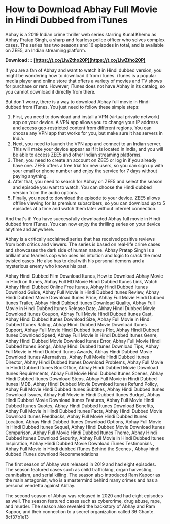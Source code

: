 
 
# How to Download Abhay Full Movie in Hindi Dubbed from iTunes
 
Abhay is a 2019 Indian crime thriller web series starring Kunal Khemu as Abhay Pratap Singh, a sharp and fearless police officer who solves complex cases. The series has two seasons and 16 episodes in total, and is available on ZEE5, an Indian streaming platform.
 
**Download ::: [https://t.co/LIwZtho20P](https://t.co/LIwZtho20P)**


 
If you are a fan of Abhay and want to watch it in Hindi dubbed version, you might be wondering how to download it from iTunes. iTunes is a popular media player and online store that offers a variety of movies and TV shows for purchase or rent. However, iTunes does not have Abhay in its catalog, so you cannot download it directly from there.
 
But don't worry, there is a way to download Abhay full movie in Hindi dubbed from iTunes. You just need to follow these simple steps:
 
1. First, you need to download and install a VPN (virtual private network) app on your device. A VPN app allows you to change your IP address and access geo-restricted content from different regions. You can choose any VPN app that works for you, but make sure it has servers in India.
2. Next, you need to launch the VPN app and connect to an Indian server. This will make your device appear as if it is located in India, and you will be able to access ZEE5 and other Indian streaming platforms.
3. Then, you need to create an account on ZEE5 or log in if you already have one. ZEE5 offers a free trial for new users, so you can sign up with your email or phone number and enjoy the service for 7 days without paying anything.
4. After that, you need to search for Abhay on ZEE5 and select the season and episode you want to watch. You can choose the Hindi dubbed version from the audio options.
5. Finally, you need to download the episode to your device. ZEE5 allows offline viewing for its premium subscribers, so you can download up to 5 episodes at a time and watch them later without internet connection.

And that's it! You have successfully downloaded Abhay full movie in Hindi dubbed from iTunes. You can now enjoy the thrilling series on your device anytime and anywhere.
  
Abhay is a critically acclaimed series that has received positive reviews from both critics and viewers. The series is based on real-life crime cases and showcases the dark side of human nature. Abhay Pratap Singh is a brilliant and fearless cop who uses his intuition and logic to crack the most twisted cases. He also has to deal with his personal demons and a mysterious enemy who knows his past.
 
Abhay Hindi Dubbed Film Download Itunes,  How to Download Abhay Movie in Hindi on Itunes,  Abhay Full HD Movie Hindi Dubbed Itunes Link,  Watch Abhay Hindi Dubbed Online Free Itunes,  Abhay Hindi Dubbed Itunes Download Guide,  Abhay Full Movie in Hindi Dubbed Itunes Review,  Abhay Hindi Dubbed Movie Download Itunes Price,  Abhay Full Movie Hindi Dubbed Itunes Trailer,  Abhay Hindi Dubbed Itunes Download Quality,  Abhay Full Movie in Hindi Dubbed Itunes Release Date,  Abhay Hindi Dubbed Movie Download Itunes Coupon,  Abhay Full Movie Hindi Dubbed Itunes Cast,  Abhay Hindi Dubbed Itunes Download Size,  Abhay Full Movie in Hindi Dubbed Itunes Rating,  Abhay Hindi Dubbed Movie Download Itunes Support,  Abhay Full Movie Hindi Dubbed Itunes Plot,  Abhay Hindi Dubbed Itunes Download Speed,  Abhay Full Movie in Hindi Dubbed Itunes Genre,  Abhay Hindi Dubbed Movie Download Itunes Error,  Abhay Full Movie Hindi Dubbed Itunes Songs,  Abhay Hindi Dubbed Itunes Download Tips,  Abhay Full Movie in Hindi Dubbed Itunes Awards,  Abhay Hindi Dubbed Movie Download Itunes Alternatives,  Abhay Full Movie Hindi Dubbed Itunes Director,  Abhay Hindi Dubbed Itunes Download Problems,  Abhay Full Movie in Hindi Dubbed Itunes Box Office,  Abhay Hindi Dubbed Movie Download Itunes Requirements,  Abhay Full Movie Hindi Dubbed Itunes Scenes,  Abhay Hindi Dubbed Itunes Download Steps,  Abhay Full Movie in Hindi Dubbed Itunes IMDB,  Abhay Hindi Dubbed Movie Download Itunes Refund Policy,  Abhay Full Movie Hindi Dubbed Itunes Subtitles,  Abhay Hindi Dubbed Itunes Download Issues,  Abhay Full Movie in Hindi Dubbed Itunes Budget,  Abhay Hindi Dubbed Movie Download Itunes Features,  Abhay Full Movie Hindi Dubbed Itunes Quotes,  Abhay Hindi Dubbed Itunes Download Benefits,  Abhay Full Movie in Hindi Dubbed Itunes Facts,  Abhay Hindi Dubbed Movie Download Itunes Feedbacks,  Abhay Full Movie Hindi Dubbed Itunes Location,  Abhay Hindi Dubbed Itunes Download Options,  Abhay Full Movie in Hindi Dubbed Itunes Sequel,  Abhay Hindi Dubbed Movie Download Itunes Comparison,  Abhay Full Movie Hindi Dubbed Itunes Theme,  Abhay Hindi Dubbed Itunes Download Security,  Abhay Full Movie in Hindi Dubbed Itunes Inspiration,  Abhay Hindi Dubbed Movie Download iTunes Testimonials ,  Abhay Full Movie in Hindi dubbed iTunes Behind the Scenes ,  Abhay hindi dubbed iTunes download Recommendations
 
The first season of Abhay was released in 2019 and had eight episodes. The season featured cases such as child trafficking, organ harvesting, cannibalism, and serial killing. The season also introduced Ram Kapoor as the main antagonist, who is a mastermind behind many crimes and has a personal vendetta against Abhay.
 
The second season of Abhay was released in 2020 and had eight episodes as well. The season featured cases such as cybercrime, drug abuse, rape, and murder. The season also revealed the backstory of Abhay and Ram Kapoor, and their connection to a secret organization called 36 Ghante.
 8cf37b1e13
 
